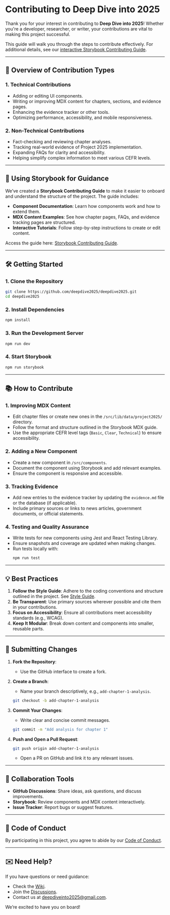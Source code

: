 # Contributing to Deep Dive into 2025

Thank you for your interest in contributing to **Deep Dive into 2025**! Whether you're a developer, researcher, or writer, your contributions are vital to making this project successful.

This guide will walk you through the steps to contribute effectively. For additional details, see our [interactive Storybook Contributing Guide](https://your-storybook-link.com).

---

## 📖 **Overview of Contribution Types**

### 1. **Technical Contributions**
   - Adding or editing UI components.
   - Writing or improving MDX content for chapters, sections, and evidence pages.
   - Enhancing the evidence tracker or other tools.
   - Optimizing performance, accessibility, and mobile responsiveness.

### 2. **Non-Technical Contributions**
   - Fact-checking and reviewing chapter analyses.
   - Tracking real-world evidence of Project 2025 implementation.
   - Expanding FAQs for clarity and accessibility.
   - Helping simplify complex information to meet various CEFR levels.

---

## 📜 **Using Storybook for Guidance**

We’ve created a **Storybook Contributing Guide** to make it easier to onboard and understand the structure of the project. The guide includes:

- **Component Documentation**: Learn how components work and how to extend them.
- **MDX Content Examples**: See how chapter pages, FAQs, and evidence tracking pages are structured.
- **Interactive Tutorials**: Follow step-by-step instructions to create or edit content.

Access the guide here: [Storybook Contributing Guide](https://your-storybook-link.com).

---

## 🛠 **Getting Started**

### 1. Clone the Repository
   ```bash
   git clone https://github.com/deepdive2025/deepdive2025.git
   cd deepdive2025
   ```

### 2. Install Dependencies
   ```bash
   npm install
   ```

### 3. Run the Development Server
   ```bash
   npm run dev
   ```

### 4. Start Storybook
   ```bash
   npm run storybook
   ```

---

## 📚 **How to Contribute**

### 1. **Improving MDX Content**
   - Edit chapter files or create new ones in the `/src/lib/data/project2025/` directory.
   - Follow the format and structure outlined in the Storybook MDX guide.
   - Use the appropriate CEFR level tags (`Basic`, `Clear`, `Technical`) to ensure accessibility.

### 2. **Adding a New Component**
   - Create a new component in `/src/components`.
   - Document the component using Storybook and add relevant examples.
   - Ensure the component is responsive and accessible.

### 3. **Tracking Evidence**
   - Add new entries to the evidence tracker by updating the `evidence.md` file or the database (if applicable).
   - Include primary sources or links to news articles, government documents, or official statements.

### 4. **Testing and Quality Assurance**
   - Write tests for new components using Jest and React Testing Library.
   - Ensure snapshots and coverage are updated when making changes.
   - Run tests locally with:
     ```bash
     npm run test
     ```

---

## 💡 **Best Practices**

1. **Follow the Style Guide**: Adhere to the coding conventions and structure outlined in the project. See [Style Guide](./STYLE_GUIDE.md).
2. **Be Transparent**: Use primary sources wherever possible and cite them in your contributions.
3. **Focus on Accessibility**: Ensure all contributions meet accessibility standards (e.g., WCAG).
4. **Keep It Modular**: Break down content and components into smaller, reusable parts.

---

## 🌟 **Submitting Changes**

1. **Fork the Repository**:
   - Use the GitHub interface to create a fork.

2. **Create a Branch**:
   - Name your branch descriptively, e.g., `add-chapter-1-analysis`.

   ```bash
   git checkout -b add-chapter-1-analysis
   ```

3. **Commit Your Changes**:
   - Write clear and concise commit messages.
   ```bash
   git commit -m "Add analysis for chapter 1"
   ```

4. **Push and Open a Pull Request**:
   ```bash
   git push origin add-chapter-1-analysis
   ```
   - Open a PR on GitHub and link it to any relevant issues.

---

## 🤝 **Collaboration Tools**

- **GitHub Discussions**: Share ideas, ask questions, and discuss improvements.
- **Storybook**: Review components and MDX content interactively.
- **Issue Tracker**: Report bugs or suggest features.

---

## 📢 **Code of Conduct**

By participating in this project, you agree to abide by our [Code of Conduct](./CODE_OF_CONDUCT.md).

---

## ✉️ **Need Help?**

If you have questions or need guidance:
- Check the [Wiki](https://github.com/deepdive2025/deepdive2025/wiki).
- Join the [Discussions](https://github.com/deepdive2025/deepdive2025/discussions).
- Contact us at [deepdiveinto2025@gmail.com](mailto:deepdiveinto2025@gmail.com).

We’re excited to have you on board!
